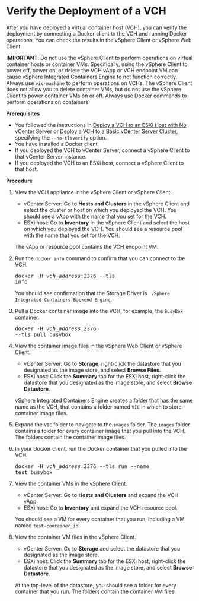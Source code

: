 # Verify the Deployment of a VCH #

After you have deployed a virtual container host (VCH), you can verify the deployment by connecting a Docker client to the VCH and running Docker operations. You can check the results in the vSphere Client or vSphere Web Client.

**IMPORTANT**: Do not use the vSphere Client to perform operations on virtual container hosts or container VMs. Specifically, using the vSphere Client to power off, power on, or delete the VCH vApp or VCH endpoint VM can cause vSphere Integrated Containers Engine to not function correctly. Always use `vic-machine` to perform operations on VCHs. The vSphere Client does not allow you to delete container VMs, but do not use the vSphere Client to power container VMs on or off. Always use Docker commands to perform operations on containers. 

**Prerequisites**

- You followed the instructions in [Deploy a VCH to an ESXi Host with No vCenter Server](deploy_vch_esxi.md) or [Deploy a VCH to a Basic vCenter Server Cluster](deploy_vch_vcenter.md), specifying the `--no-tlsverify` option.
- You have installed a Docker client.
- If you deployed the VCH to vCenter Server, connect a vSphere Client to that vCenter Server instance.
- If you deployed the VCH to an ESXi host, connect a vSphere Client to that host.


**Procedure**    

1. View the VCH appliance in the vSphere Client or vSphere Client.
 
   - vCenter Server: Go to **Hosts and Clusters** in the vSphere  Client and select the cluster or host on which you deployed the VCH. You should see a vApp with the name that you set for the VCH.
   - ESXi host: Go to **Inventory** in the vSphere Client and select the host on which you deployed the VCH. You should see a resource pool with the name that you set for the VCH.

    The vApp or resource pool contains the VCH endpoint VM.   

3.  Run the `docker info` command to confirm that you can connect to the VCH.<pre>docker -H <i>vch_address</i>:2376 --tls info</pre>

     You should see confirmation that the Storage Driver is ``` vSphere Integrated Containers Backend Engine```.

1.  Pull a Docker container image into the VCH, for example, the `BusyBox` container.<pre>docker -H <i>vch_address</i>:2376 --tls pull busybox</pre>
1. View the container image files in the vSphere Web Client or vSphere Client.

    - vCenter Server: Go to **Storage**, right-click the datastore that you designated as the image store, and select **Browse Files**. 
    - ESXi host: Click the **Summary** tab for the ESXi host, right-click the datastore that you designated as the image store, and select **Browse Datastore**. 

    vSphere Integrated Containers Engine creates a folder that has the same name as the VCH, that contains a folder named `VIC` in which to store container image files.
  
1. Expand the `VIC` folder to navigate to the `images` folder.  The `images` folder contains a folder for every container image that you pull into the VCH. The folders contain the container image files.
  
1. In your Docker client, run the Docker container that you pulled into the VCH.<pre>docker -H <i>vch_address</i>:2376 --tls run --name test busybox</pre>

1. View the container VMs in the vSphere Client.

    - vCenter Server: Go to **Hosts and Clusters** and expand the VCH vApp.
    - ESXi host: Go to **Inventory** and expand the VCH resource pool.
 
    You should see a VM for every container that you run, including a VM named <code>test-<i>container_id</i></code>.

1. View the container VM files in the vSphere Client.

    - vCenter Server: Go to **Storage** and select the datastore that you designated as the image store. 
    - ESXi host: Click the **Summary** tab for the ESXi host, right-click the datastore that you designated as the image store, and select **Browse Datastore**. 
 
     At the top-level of the datastore, you should see a folder for every container that you run. The folders contain the container VM files.